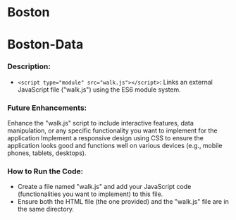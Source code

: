 # Boston
# Boston-Data
### Description:
   - `<script type="module" src="walk.js"></script>`: Links an external JavaScript file ("walk.js") using the ES6 module system.

### Future Enhancements:
   Enhance the "walk.js" script to include interactive features, data manipulation, or any specific functionality you want to implement for the application
   Implement a responsive design using CSS to ensure the application looks good and functions well on various devices (e.g., mobile phones, tablets, desktops).

### How to Run the Code:
   - Create a file named "walk.js" and add your JavaScript code (functionalities you want to implement) to this file.
   - Ensure both the HTML file (the one provided) and the "walk.js" file are in the same directory.
